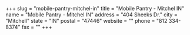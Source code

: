 +++
slug = "mobile-pantry-mitchel-in"
title = "Mobile Pantry - Mitchel IN"
name = "Mobile Pantry - Mitchel IN"
address = "404 Sheeks Dr."
city = "Mitchell"
state = "IN"
postal = "47446"
website = ""
phone = "812 334-8374"
fax = ""
+++
